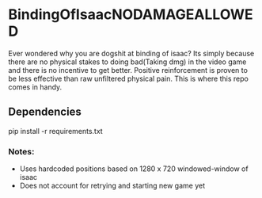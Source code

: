 # BindingOfIsaacNODAMAGEALLOWED

Ever wondered why you are dogshit at binding of isaac? Its simply because there are no physical stakes to doing bad(Taking dmg) in the video game and there is no incentive to get better. Positive reinforcement is proven to be less effective than raw unfiltered physical pain. This is where this repo comes in handy.

## Dependencies

pip install -r requirements.txt

### Notes:

- Uses hardcoded positions based on 1280 x 720 windowed-window of isaac <br>
- Does not account for retrying and starting new game yet
